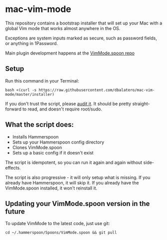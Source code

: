 # mac-vim-mode

This repository contains a bootstrap installer that will set up your Mac with
a global Vim mode that works almost anywhere in the OS.

Exceptions are system inputs marked as secure, such as password fields, or
anything in 1Password.

Main plugin development happens at the [VimMode.spoon repo](https://github.com/dbalatero/VimMode.spoon)

## Setup

Run this command in your Terminal:

```
bash <(curl -s https://raw.githubusercontent.com/dbalatero/mac-vim-mode/master/installer)
```

If you don't trust the script, please [audit
it](https://github.com/dbalatero/mac-vim-mode/blob/master/installer). It should
be pretty straight-forward to read, and doesn't require root/sudo.

## What the script does:

* Installs Hammerspoon
* Sets up your Hammerspoon config directory
* Clones VimMode.spoon
* Sets up a basic config if it doesn't exist

The script is idempotent, so you can run it again and again without
side-effects.

The script is also progressive - it will only setup what is missing. If you
already have Hammerspoon, it will skip it. If you already have the
VimMode.spoon installed, it won't reinstall it.

## Updating your VimMode.spoon version in the future

To update VimMode to the latest code, just use git:

```
cd ~/.hammerspoon/Spoons/VimMode.spoon && git pull
```
